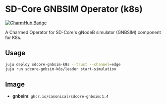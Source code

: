 # SD-Core GNBSIM Operator (k8s)
[![CharmHub Badge](https://charmhub.io/sdcore-gnbsim-k8s/badge.svg)](https://charmhub.io/sdcore-gnbsim-k8s)

A Charmed Operator for SD-Core's gNodeB simulator (GNBSIM) component for K8s. 

## Usage

```bash
juju deploy sdcore-gnbsim-k8s --trust --channel=edge
juju run sdcore-gnbsim-k8s/leader start-simulation
```

## Image

- **gnbsim**: `ghcr.io/canonical/sdcore-gnbsim:1.4`

